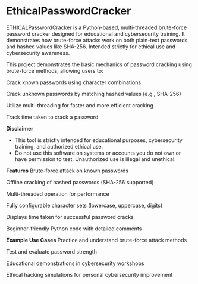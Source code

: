 # EthicalPasswordCracker
ETHICALPasswordCracker is a Python-based, multi-threaded brute-force password cracker designed for educational and cybersecurity training. It demonstrates how brute-force attacks work on both plain-text passwords and hashed values like SHA-256. Intended strictly for ethical use and cybersecurity awareness.

This project demonstrates the basic mechanics of password cracking using brute-force methods, allowing users to:

Crack known passwords using character combinations

Crack unknown passwords by matching hashed values (e.g., SHA-256)

Utilize multi-threading for faster and more efficient cracking

Track time taken to crack a password

**Disclaimer**

- This tool is strictly intended for educational purposes, cybersecurity training, and authorized ethical use.
- Do not use this software on systems or accounts you do not own or have permission to test. Unauthorized use is illegal and unethical.

**Features**
Brute-force attack on known passwords

Offline cracking of hashed passwords (SHA-256 supported)

Multi-threaded operation for performance

Fully configurable character sets (lowercase, uppercase, digits)

Displays time taken for successful password cracks

Beginner-friendly Python code with detailed comments


**Example Use Cases**
Practice and understand brute-force attack methods

Test and evaluate password strength

Educational demonstrations in cybersecurity workshops

Ethical hacking simulations for personal cybersecurity improvement
